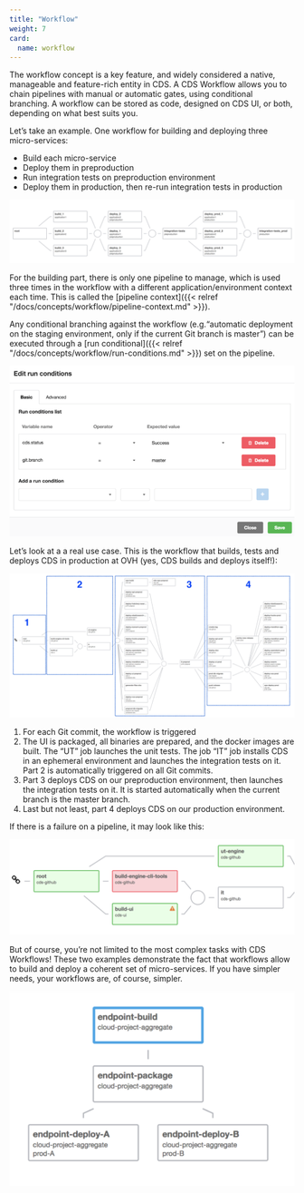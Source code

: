 ```yaml
---
title: "Workflow"
weight: 7
card: 
  name: workflow
---
```


The workflow concept is a key feature, and widely considered a native, manageable and feature-rich entity in CDS. A CDS Workflow allows you to chain pipelines with manual or automatic gates, using conditional branching. A workflow can be stored as code, designed on CDS UI, or both, depending on what best suits you. 

Let’s take an example. One workflow for building and deploying three micro-services:  

- Build each micro-service 
- Deploy them in preproduction 
- Run integration tests on preproduction environment 
- Deploy them in production, then re-run integration tests in production

![Worklow](./images/workflow.png?width=1000px)

For the building part, there is only one pipeline to manage, which is used three times in the workflow with a different application/environment context each time. This is called the [pipeline context]({{< relref "/docs/concepts/workflow/pipeline-context.md" >}}). 

Any conditional branching against the workflow (e.g.“automatic deployment on the staging environment, only if the current Git branch is master”) can be executed through a [run conditional]({{< relref "/docs/concepts/workflow/run-conditions.md" >}}) set on the pipeline. 

![Run Conditions](./images/run_conditions.png?width=600px)

Let’s look at a  a real use case. This is the workflow that builds, tests and deploys CDS in production at OVH (yes, CDS builds and deploys itself!):

![CDS Workflow](./images/workflow_cds.png?width=1000px)

1. For each Git commit, the workflow is triggered 
1. The UI is packaged, all binaries are prepared, and the docker images are built. The “UT” job launches the unit tests. The job “IT” job installs CDS in an ephemeral environment and launches the integration tests on it. Part 2 is automatically triggered on all Git commits.  
1. Part 3 deploys CDS on our preproduction environment, then launches the integration tests on it. It is started automatically when the current branch is the master branch. 
1. Last but not least, part 4 deploys CDS on our production environment. 

If there is a failure on a pipeline, it may look like this:

![CDS Workflow Failure](./images/workflow_cds_failure.png?width=600px)

But of course, you’re not limited to the most complex tasks with CDS Workflows! These two examples demonstrate the fact that workflows allow to build and deploy a coherent set of micro-services. If you have simpler needs, your workflows are, of course, simpler.


![CDS Workflow Failure](./images/workflow_simple.png?width=300px)


